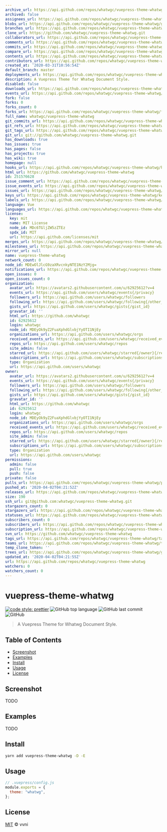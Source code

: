 ```yaml
---
archive_url: https://api.github.com/repos/whatwgc/vuepress-theme-whatwg/{archive_format}{/ref}
archived: false
assignees_url: https://api.github.com/repos/whatwgc/vuepress-theme-whatwg/assignees{/user}
blobs_url: https://api.github.com/repos/whatwgc/vuepress-theme-whatwg/git/blobs{/sha}
branches_url: https://api.github.com/repos/whatwgc/vuepress-theme-whatwg/branches{/branch}
clone_url: https://github.com/whatwgc/vuepress-theme-whatwg.git
collaborators_url: https://api.github.com/repos/whatwgc/vuepress-theme-whatwg/collaborators{/collaborator}
comments_url: https://api.github.com/repos/whatwgc/vuepress-theme-whatwg/comments{/number}
commits_url: https://api.github.com/repos/whatwgc/vuepress-theme-whatwg/commits{/sha}
compare_url: https://api.github.com/repos/whatwgc/vuepress-theme-whatwg/compare/{base}...{head}
contents_url: https://api.github.com/repos/whatwgc/vuepress-theme-whatwg/contents/{+path}
contributors_url: https://api.github.com/repos/whatwgc/vuepress-theme-whatwg/contributors
created_at: '2020-03-31T10:56:54Z'
default_branch: master
deployments_url: https://api.github.com/repos/whatwgc/vuepress-theme-whatwg/deployments
description: A Vuepress Theme for Whatwg Document Style.
disabled: false
downloads_url: https://api.github.com/repos/whatwgc/vuepress-theme-whatwg/downloads
events_url: https://api.github.com/repos/whatwgc/vuepress-theme-whatwg/events
fork: false
forks: 0
forks_count: 0
forks_url: https://api.github.com/repos/whatwgc/vuepress-theme-whatwg/forks
full_name: whatwgc/vuepress-theme-whatwg
git_commits_url: https://api.github.com/repos/whatwgc/vuepress-theme-whatwg/git/commits{/sha}
git_refs_url: https://api.github.com/repos/whatwgc/vuepress-theme-whatwg/git/refs{/sha}
git_tags_url: https://api.github.com/repos/whatwgc/vuepress-theme-whatwg/git/tags{/sha}
git_url: git://github.com/whatwgc/vuepress-theme-whatwg.git
has_downloads: true
has_issues: true
has_pages: false
has_projects: true
has_wiki: true
homepage: null
hooks_url: https://api.github.com/repos/whatwgc/vuepress-theme-whatwg/hooks
html_url: https://github.com/whatwgc/vuepress-theme-whatwg
id: 251576628
issue_comment_url: https://api.github.com/repos/whatwgc/vuepress-theme-whatwg/issues/comments{/number}
issue_events_url: https://api.github.com/repos/whatwgc/vuepress-theme-whatwg/issues/events{/number}
issues_url: https://api.github.com/repos/whatwgc/vuepress-theme-whatwg/issues{/number}
keys_url: https://api.github.com/repos/whatwgc/vuepress-theme-whatwg/keys{/key_id}
labels_url: https://api.github.com/repos/whatwgc/vuepress-theme-whatwg/labels{/name}
language: Vue
languages_url: https://api.github.com/repos/whatwgc/vuepress-theme-whatwg/languages
license:
  key: mit
  name: MIT License
  node_id: MDc6TGljZW5zZTEz
  spdx_id: MIT
  url: https://api.github.com/licenses/mit
merges_url: https://api.github.com/repos/whatwgc/vuepress-theme-whatwg/merges
milestones_url: https://api.github.com/repos/whatwgc/vuepress-theme-whatwg/milestones{/number}
mirror_url: null
name: vuepress-theme-whatwg
network_count: 0
node_id: MDEwOlJlcG9zaXRvcnkyNTE1NzY2Mjg=
notifications_url: https://api.github.com/repos/whatwgc/vuepress-theme-whatwg/notifications{?since,all,participating}
open_issues: 0
open_issues_count: 0
organization:
  avatar_url: https://avatars2.githubusercontent.com/u/62925612?v=4
  events_url: https://api.github.com/users/whatwgc/events{/privacy}
  followers_url: https://api.github.com/users/whatwgc/followers
  following_url: https://api.github.com/users/whatwgc/following{/other_user}
  gists_url: https://api.github.com/users/whatwgc/gists{/gist_id}
  gravatar_id: ''
  html_url: https://github.com/whatwgc
  id: 62925612
  login: whatwgc
  node_id: MDEyOk9yZ2FuaXphdGlvbjYyOTI1NjEy
  organizations_url: https://api.github.com/users/whatwgc/orgs
  received_events_url: https://api.github.com/users/whatwgc/received_events
  repos_url: https://api.github.com/users/whatwgc/repos
  site_admin: false
  starred_url: https://api.github.com/users/whatwgc/starred{/owner}{/repo}
  subscriptions_url: https://api.github.com/users/whatwgc/subscriptions
  type: Organization
  url: https://api.github.com/users/whatwgc
owner:
  avatar_url: https://avatars2.githubusercontent.com/u/62925612?v=4
  events_url: https://api.github.com/users/whatwgc/events{/privacy}
  followers_url: https://api.github.com/users/whatwgc/followers
  following_url: https://api.github.com/users/whatwgc/following{/other_user}
  gists_url: https://api.github.com/users/whatwgc/gists{/gist_id}
  gravatar_id: ''
  html_url: https://github.com/whatwgc
  id: 62925612
  login: whatwgc
  node_id: MDEyOk9yZ2FuaXphdGlvbjYyOTI1NjEy
  organizations_url: https://api.github.com/users/whatwgc/orgs
  received_events_url: https://api.github.com/users/whatwgc/received_events
  repos_url: https://api.github.com/users/whatwgc/repos
  site_admin: false
  starred_url: https://api.github.com/users/whatwgc/starred{/owner}{/repo}
  subscriptions_url: https://api.github.com/users/whatwgc/subscriptions
  type: Organization
  url: https://api.github.com/users/whatwgc
permissions:
  admin: false
  pull: true
  push: false
private: false
pulls_url: https://api.github.com/repos/whatwgc/vuepress-theme-whatwg/pulls{/number}
pushed_at: '2020-04-02T04:21:52Z'
releases_url: https://api.github.com/repos/whatwgc/vuepress-theme-whatwg/releases{/id}
size: 190
ssh_url: git@github.com:whatwgc/vuepress-theme-whatwg.git
stargazers_count: 0
stargazers_url: https://api.github.com/repos/whatwgc/vuepress-theme-whatwg/stargazers
statuses_url: https://api.github.com/repos/whatwgc/vuepress-theme-whatwg/statuses/{sha}
subscribers_count: 0
subscribers_url: https://api.github.com/repos/whatwgc/vuepress-theme-whatwg/subscribers
subscription_url: https://api.github.com/repos/whatwgc/vuepress-theme-whatwg/subscription
svn_url: https://github.com/whatwgc/vuepress-theme-whatwg
tags_url: https://api.github.com/repos/whatwgc/vuepress-theme-whatwg/tags
teams_url: https://api.github.com/repos/whatwgc/vuepress-theme-whatwg/teams
temp_clone_token: ''
trees_url: https://api.github.com/repos/whatwgc/vuepress-theme-whatwg/git/trees{/sha}
updated_at: '2020-04-02T04:21:55Z'
url: https://api.github.com/repos/whatwgc/vuepress-theme-whatwg
watchers: 0
watchers_count: 0
---
```


# vuepress-theme-whatwg

[![code style: prettier](https://img.shields.io/badge/code_style-prettier-ff69b4.svg?style=flat-square)](https://github.com/prettier/prettier) ![GitHub top language](https://img.shields.io/github/languages/top/whatwgc/vuepress-theme-whatwg?style=flat-square) ![GitHub last commit](https://img.shields.io/github/last-commit/whatwgc/vuepress-theme-whatwg?style=flat-square) ![GitHub](https://img.shields.io/github/license/whatwgc/vuepress-theme-whatwg?style=flat-square)

> A Vuepress Theme for Whatwg Document Style.

## Table of Contents

- [Screenshot](#Screenshot)
- [Examples](#Examples)
- [Install](#Install)
- [Usage](#Usage)
- [License](#License)

## Screenshot

TODO

<!-- <img src="https://raw.githubusercontent.com/WHATWG/vuepress-theme-whatwg/master/screenshots/default.png" alt="" width="500" /> -->

## Examples

TODO

<!-- - [example](https://raw.githubusercontent.com/WHATWG/vuepress-theme-whatwg/master/examples/README.md) -->

## Install

```bash
yarn add vuepress-theme-whatwg -D -E
```

## Usage

```js
// .vuepress/config.js
module.exports = {
  theme: "whatwg",
};
```

## License

[MIT](https://raw.githubusercontent.com/WHATWG/vuepress-theme-whatwg/master/LICENSE) © vvni

